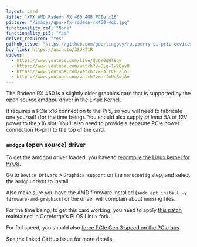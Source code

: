 ```yaml
---
layout: card
title: "XFX AMD Radeon RX 460 4GB PCIe x16"
picture: "/images/gpu-xfx-radeon-rx460-4gb.jpg"
functionality_cm4: "None"
functionality_pi5: "Yes"
driver_required: "Yes"
github_issue: "https://github.com/geerlingguy/raspberry-pi-pcie-devices/issues/564"
buy_link: https://amzn.to/3SUkT1R
videos:
  - https://www.youtube.com/live/Q3bY0qHl8gw
  - https://www.youtube.com/watch?v=BLg-1w2QayU
  - https://www.youtube.com/watch?v=EAlrCFJZlnI
  - https://www.youtube.com/watch?v=a-ImUnRwjAo
---
```

The Radeon RX 460 is a slightly older graphics card that is supported by the open source amdgpu driver in the Linux Kernel.

It requires a PCIe x16 connection to the Pi 5, so you will need to fabricate one yourself (for the time being). You should also supply _at least_ 5A of 12V power to the x16 slot. You'll also need to provide a separate PCIe power connection (6-pin) to the top of the card.

### `amdgpu` (open source) driver

To get the amdgpu driver loaded, you have to [recompile the Linux kernel for Pi OS](https://github.com/geerlingguy/raspberry-pi-pcie-devices/tree/master/extras/cross-compile).

Go to `Device Drivers` > `Graphics support` on the `menuconfig` step, and select the `amdgpu` driver to install.

Also make sure you have the AMD firmware installed (`sudo apt install -y firmware-amd-graphics`) or the driver will complain about missing files.

For the time being, to get this card working, you need to apply [this patch](https://github.com/geerlingguy/linux/pull/8) maintained in Coreforge's Pi OS Linux fork.

For full speed, you should also [force PCIe Gen 3 speed on the PCIe bus](https://www.jeffgeerling.com/blog/2023/forcing-pci-express-gen-30-speeds-on-pi-5).

See the linked GitHub issue for more details.
